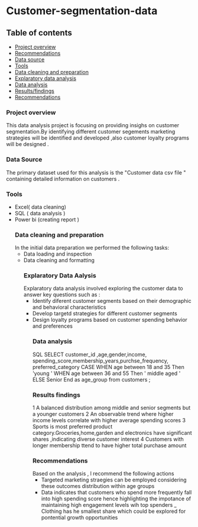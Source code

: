 # Customer-segmentation-data
## Table of contents 
- [Project overview](project_overview)
- [Recommendations](recomendations)
- [Data source](data_source)
- [Tools](tools)
- [Data cleaning and preparation](data-cleaning_prepararation)
- [Explaratory data analysis](explaratory_data_analysis)
- [Data analysis](data-analysis)
- [Results/findings](results_findings)
- [Recommendations](recommendations)
### Project overview
This data analysis project is focusing on providing insighs on customer segmentation.By identifying different customer segements
marketing strategies will be identified and developed ,also customer loyalty programs will be designed .
### Data Source
The primary dataset  used for this analysis is the "Customer data csv file " containing detailed information on customers .
### Tools 
- Excel( data cleaning)
- SQL ( data analysis )
- Power bi (creating report )
  ### Data cleaning and preparation
  In the initial data preparation we performed the following tasks:
  - Data loading and inspection
  - Data cleaning and formatting
    ### Explaratory Data Aalysis
    Explaratory data analysis involved exploring the customer data to answer key questions such as :
    - Identify diferent customer segments based on their demographic and behavioral characteristics
    - Develop targetd strategies for different customer segments
    - Design loyalty programs based on customer spending behavior and preferences
      ### Data analysis
      SQL
      SELECT  customer_id ,age,gender,income,
      spending_score,membership_years,purchse_frequency,
      preferred_category
      CASE
      WHEN age between 18 and 35 Then 'young '
      WHEN age between 36 and 55 Then ' middle aged '
      ELSE Senior
      End as age_group
      from customers ;
      ### Results findings
      1 A balanced distribution among middle and senior segments but a younger customers
      2 An observable trend where higher income levels correlate with higher average spending scores
      3 Sports is most preferred product category.Groceries,home,garden and electronics have significant shares ,indicating diverse
      customer interest
      4 Customers with longer membership ttend to have higher total purchase amount
      ### Recommendations
      Based on the analysis , l recommend the following actions
      - Targeted marketing straegies can be employed considering these outcomes distribution within age groups
      - Data indicates that customers who spend more frequently fall into high spending score hence highlighting the impotance
        of maintaining high engagement levels wih top spenders
      _ Clothing has he smallest share which could be explored for pontential growth opportunities
 
      

  
    


